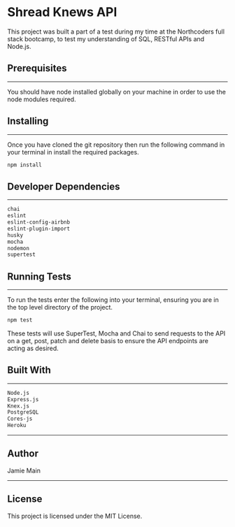 # Shread Knews API

This project was built a part of a test during my time at the Northcoders full stack bootcamp, to test my understanding of SQL, RESTful APIs and Node.js.

## Prerequisites

---

You should have node installed globally on your machine in order to use the node modules required.

## Installing

---

Once you have cloned the git repository then run the following command in your terminal in install the required packages.

```bash
npm install
```

## Developer Dependencies

---

```bash
chai
eslint
eslint-config-airbnb
eslint-plugin-import
husky
mocha
nodemon
supertest
```

## Running Tests

---

To run the tests enter the following into your terminal, ensuring you are in the top level directory of the project.

```bash
npm test
```

These tests will use SuperTest, Mocha and Chai to send requests to the API on a get, post, patch and delete basis to ensure the API endpoints are acting as desired.

## Built With

---

```bash
Node.js
Express.js
Knex.js
PostgreSQL
Cores-js
Heroku
```

---

## Author

Jamie Main

---

## License

This project is licensed under the MIT License.

